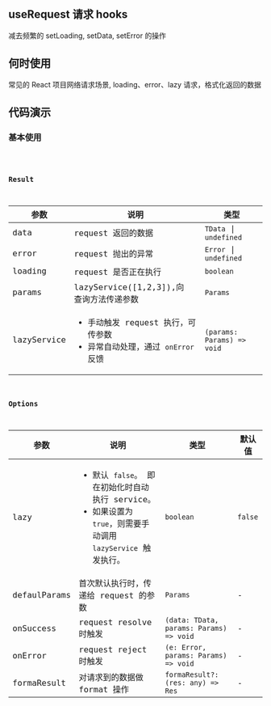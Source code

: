 ## useRequest 请求 hooks

减去频繁的 setLoading, setData, setError 的操作

## 何时使用

常见的 React 项目网络请求场景, loading、error、lazy 请求，格式化返回的数据

## 代码演示

### 基本使用

<code src="./demos/UseRequestDemo.tsx"  title="简单的使用">

### Result

| 参数 | 说明 | 类型 |
| --- | --- | --- |
| data | request 返回的数据 | `TData` \| `undefined` |
| error | request 抛出的异常 | `Error` \| `undefined` |
| loading | request 是否正在执行 | `boolean` |
| params | lazyService([1,2,3]),向 查询方法传递参数 | `Params` |
| lazyService | <ul><li> 手动触发 request 执行，可传参数</li><li>异常自动处理，通过 `onError` 反馈</li></ul> | `(params: Params) => void` |

### Options

| 参数 | 说明 | 类型 | 默认值 |
| --- | --- | --- | --- |
| lazy | <ul><li> 默认 `false`。 即在初始化时自动执行 service。</li><li>如果设置为 `true`，则需要手动调用 `lazyService` 触发执行。 </li></ul> | `boolean` | `false` |
| defaulParams | 首次默认执行时，传递给 request 的参数 | `Params` | - |
| onSuccess | request resolve 时触发 | `(data: TData, params: Params) => void` | - |
| onError | request reject 时触发 | `(e: Error, params: Params) => void` | - |
| formaResult | 对请求到的数据做 format 操作 | `formaResult?: (res: any) => Res` | - |
